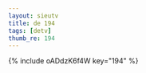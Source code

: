 ```yaml
--- 
layout: sieutv
title: de 194
tags: [detv]
thumb_re: 194
---
```

{% include oADdzK6f4W key="194" %} 

